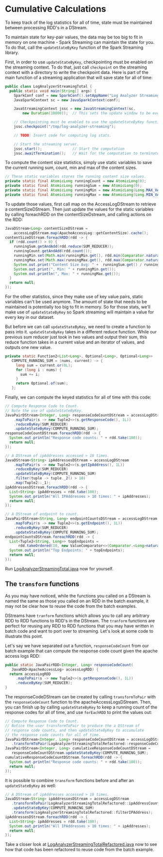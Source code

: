 # Cumulative Calculations

To keep track of the log statistics for all of time, state must be maintained between processing RDD's in a DStream.

To maintain state for key-pair values, the data may be too big to fit in memory on one machine - Spark Streaming can maintain the state for you.  To do that, call the
```updateStateByKey``` function of the Spark Streaming library.

First, in order to use ```updateStateByKey```, checkpointing must be enabled on the streaming context.  To do that, just call ```checkpoint```
on the streaming context with a directory to write the checkpoint data.  Here is
part of the main function of a streaming application that will save state for all of time:
```java
public class LogAnalyzerStreamingTotal {
  public static void main(String[] args) {
    SparkConf conf = new SparkConf().setAppName("Log Analyzer Streaming Total");
    JavaSparkContext sc = new JavaSparkContext(conf);

    JavaStreamingContext jssc = new JavaStreamingContext(sc,
        new Duration(10000));  // This sets the update window to be every 10 seconds.

    // Checkpointing must be enabled to use the updateStateByKey function.
    jssc.checkpoint("/tmp/log-analyzer-streaming");

    // TODO: Insert code for computing log stats.

    // Start the streaming server.
    jssc.start();              // Start the computation
    jssc.awaitTermination();   // Wait for the computation to terminate
```

To compute the content size statistics, simply use static variables
to save the current running sum, count, min and max of the content sizes.

```java
// These static variables stores the running content size values.
private static final AtomicLong runningCount = new AtomicLong(0);
private static final AtomicLong runningSum = new AtomicLong(0);
private static final AtomicLong runningMin = new AtomicLong(Long.MAX_VALUE);
private static final AtomicLong runningMax = new AtomicLong(Long.MIN_VALUE);
```

To update those values, first call map on the AccessLogDStream to retrieve a contentSizeDStream.  Then just update the values for the static variables by calling
foreachRDD on the contentSizeDstream, and calling actions on the RDD:
```java
JavaDStream<Long> contentSizeDStream =
    accessLogDStream.map(ApacheAccessLog::getContentSize).cache();
contentSizeDStream.foreachRDD(rdd -> {
  if (rdd.count() > 0) {
    runningSum.getAndAdd(rdd.reduce(SUM_REDUCER));
    runningCount.getAndAdd(rdd.count());
    runningMin.set(Math.min(runningMin.get(), rdd.min(Comparator.naturalOrder())));
    runningMax.set(Math.max(runningMax.get(), rdd.max(Comparator.naturalOrder())));
    System.out.print("Content Size Avg: " +  runningSum.get() / runningCount.get());
    System.out.print(", Min: " + runningMin.get());
    System.out.println(", Max: " + runningMax.get());
  }
  return null;
});
```

For the other statistics, since they make use of key value pairs, static variables
can't be used anymore.  The amount of state that needs to be maintained
is potentially too big to fit in memory.  So
for those stats, we'll make use of ```updateStateByKey``` so Spark streaming will maintain
a value for every key in our dataset.

But before we can call ```updateStateByKey```, we need to create a function to pass into it.  ```updateStateByKey``` takes in a different reduce function.
While our previous sum reducer just took in two values and output their sum, this
reduce function takes in a current value and an iterator of values,
and outputs one new value.
```java
private static Function2<List<Long>, Optional<Long>, Optional<Long>>
   COMPUTE_RUNNING_SUM = (nums, current) -> {
     long sum = current.or(0L);
     for (long i : nums) {
       sum += i;
     }
     return Optional.of(sum);
   };
```

Finally, we can compute the keyed statistics for all of time with this code:
```java
// Compute Response Code to Count.
// Note the use of updateStateByKey.
JavaPairDStream<Integer, Long> responseCodeCountDStream = accessLogDStream
    .mapToPair(s -> new Tuple2<>(s.getResponseCode(), 1L))
    .reduceByKey(SUM_REDUCER)
    .updateStateByKey(COMPUTE_RUNNING_SUM);
responseCodeCountDStream.foreachRDD(rdd -> {
  System.out.println("Response code counts: " + rdd.take(100));
  return null;
});

// A DStream of ipAddresses accessed > 10 times.
JavaDStream<String> ipAddressesDStream = accessLogDStream
    .mapToPair(s -> new Tuple2<>(s.getIpAddress(), 1L))
    .reduceByKey(SUM_REDUCER)
    .updateStateByKey(COMPUTE_RUNNING_SUM)
    .filter(tuple -> tuple._2() > 10)
    .map(Tuple2::_1);
ipAddressesDStream.foreachRDD(rdd -> {
  List<String> ipAddresses = rdd.take(100);
  System.out.println("All IPAddresses > 10 times: " + ipAddresses);
  return null;
});

// A DStream of endpoint to count.
JavaPairDStream<String, Long> endpointCountsDStream = accessLogDStream
    .mapToPair(s -> new Tuple2<>(s.getEndpoint(), 1L))
    .reduceByKey(SUM_REDUCER)
    .updateStateByKey(COMPUTE_RUNNING_SUM);
endpointCountsDStream.foreachRDD(rdd -> {
  List<Tuple2<String, Long>> topEndpoints =
      rdd.takeOrdered(10, new ValueComparator<>(Comparator.<Long>naturalOrder()));
  System.out.println("Top Endpoints: " + topEndpoints);
  return null;
});
```

Run [LogAnalyzerStreamingTotal.java](java8/src/main/java/com/databricks/apps/logs/chapter1/LogAnalyzerStreamingTotal.java)
now for yourself.

## The `transform` functions

As you may have noticed, while the functions you called on a DStream
is named the same as those you called on an RDD in the batch example,
it may not be clear how to reuse the code from the batch examples.

DStreams have `tranform` functions which allows you to call
any arbitrary RDD to RDD functions to RDD's in the DStream.  The
`tranform` functions are perfect for reusing any RDD to RDD functions
that you may have written in batch code and want to port over to
streaming.  Let's look at some code to illustrate this point.

Let's say we have separated out a function, `responseCodeCount` from our
batch example that can compute the response code count given the
apache access logs RDD:
```java
public static JavaPairRDD<Integer, Long> responseCodeCount(
   JavaRDD<ApacheAccessLog> accessLogRDD) {
  return accessLogRDD
     .mapToPair(s -> new Tuple2<>(s.getResponseCode(), 1L))
     .reduceByKey(SUM_REDUCER);
}
```

The responseCodeDStream can be created by calling `transformToPair` with the `responseCodeCount` function to the apacheAccessLogsDStream.
Then, you can finish up by calling `updateStateByKey` to keep a running count of the response codes for all of time,
and use `forEachRDD` to print the values out:

```java
// Compute Response Code to Count.
// Notice the user transformToPair to produce the a DStream of
// response code counts, and then updateStateByKey to accumulate
// the response code counts for all of time.
JavaPairDStream<Integer, Long> responseCodeCountDStream = accessLogDStream
   .transformToPair(LogAnalyzerStreamingTotalRefactored::responseCodeCount);
JavaPairDStream<Integer, Long> cumulativeResponseCodeCountDStream =
   responseCodeCountDStream.updateStateByKey(COMPUTE_RUNNING_SUM);
cumulativeResponseCodeCountDStream.foreachRDD(rdd -> {
  System.out.println("Response code counts: " + rdd.take(100));
  return null;
});
```

It is possible to combine `transform` functions before and after an
`updateStateByKey` as well:
```java
// A DStream of ipAddresses accessed > 10 times.
JavaDStream<String> ipAddressesDStream = accessLogDStream
   .transformToPair(LogAnalyzerStreamingTotalRefactored::ipAddressCount)
   .updateStateByKey(COMPUTE_RUNNING_SUM)
   .transform(LogAnalyzerStreamingTotalRefactored::filterIPAddress);
ipAddressesDStream.foreachRDD(rdd -> {
  List<String> ipAddresses = rdd.take(100);
  System.out.println("All IPAddresses > 10 times: " + ipAddresses);
  return null;
});
```

Take a closer look at [LogAnalyzerStreamingTotalRefactored.java](java8/src/main/java/com/databricks/apps/logs/chapter1/LogAnalyzerStreamingTotalRefactored.java)
now to see how that code has been refactored to reuse code from the batch example.
